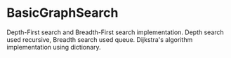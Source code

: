 # BasicGraphSearch
Depth-First search and Breadth-First search implementation.
Depth search used recursive, Breadth search used queue.
Dijkstra's algorithm implementation using dictionary.
